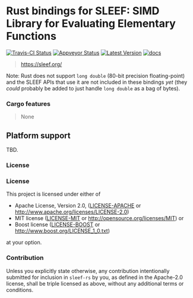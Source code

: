 # Rust bindings for SLEEF: SIMD Library for Evaluating Elementary Functions

[![Travis-CI Status]][travis] [![Appveyor Status]][appveyor] [![Latest Version]][crates.io] [![docs]][docs.rs]

> https://sleef.org/

Note: Rust does not support `long double` (80-bit precision floating-point) and
the SLEEF APIs that use it are not included in these bindings _yet_ (they
_could_ probably be added to just handle `long double` as a bag of bytes).

### Cargo features

> None

## Platform support

TBD.

### License

### License

This project is licensed under either of

 * Apache License, Version 2.0, ([LICENSE-APACHE](LICENSE-APACHE) or
   http://www.apache.org/licenses/LICENSE-2.0)
 * MIT license ([LICENSE-MIT](LICENSE-MIT) or
   http://opensource.org/licenses/MIT) or 
 * Boost license ([LICENSE-BOOST](LICENSE-BOOST) or
   http://www.boost.org/LICENSE_1_0.txt)

at your option.

### Contribution

Unless you explicitly state otherwise, any contribution intentionally submitted
for inclusion in `sleef-rs` by you, as defined in the Apache-2.0 license, shall be
triple licensed as above, without any additional terms or conditions.

[travis]: https://travis-ci.org/gnzlbg/sleef-rs
[Travis-CI Status]: https://travis-ci.org/gnzlbg/sleef-rs.svg?branch=master
[appveyor]: https://ci.appveyor.com/project/gnzlbg/sleef-rs
[Appveyor Status]: https://ci.appveyor.com/api/projects/status/hd7v9dvr442hgdix?svg=true
[Latest Version]: https://img.shields.io/crates/v/sleef-rs.svg
[crates.io]: https://crates.io/crates/sleef-rs
[docs]: https://docs.rs/sleef-r/badge.svg
[docs.rs]: https://docs.rs/sleef-rs/
[master_docs]: https://gnzlbg.github.io/sleef-rs/sleef-rs/

